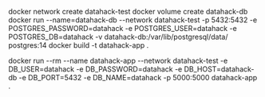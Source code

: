 docker network create datahack-test
docker volume create datahack-db
docker run --name=datahack-db --network datahack-test -p 5432:5432 -e POSTGRES_PASSWORD=datahack -e POSTGRES_USER=datahack -e POSTGRES_DB=datahack -v datahack-db:/var/lib/postgresql/data/  postgres:14
docker build -t datahack-app .

docker run --rm --name datahack-app --network datahack-test -e DB_USER=datahack -e DB_PASSWORD=datahack -e DB_HOST=datahack-db -e DB_PORT=5432 -e DB_NAME=datahack -p 5000:5000 datahack-app .